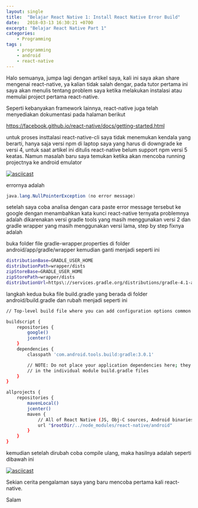 ```yaml
---
layout: single
title:  "Belajar React Native 1: Install React Native Error Build"
date:   2018-03-13 16:30:21 +0700
excerpt: "Belajar React Native Part 1"
categories: 
    - Programming
tags : 
    - programming
    - android
    - react-native
---
```


Halo semuanya, jumpa lagi dengan artikel saya, kali ini saya akan share mengenai react-native, ya kalian tidak salah dengar, pada tutor pertama ini saya akan menulis tentang problem saya ketika melakukan instalasi atau memulai project pertama react-native.

Seperti kebanyakan framework lainnya, react-native juga telah menyediakan dokumentasi pada halaman berikut 

https://facebook.github.io/react-native/docs/getting-started.html

untuk proses insttalasi react-native-cli saya tidak menemukan kendala yang berarti, hanya saja versi npm di laptop saya yang harus di downgrade ke versi 4, untuk saat artikel ini ditulis react-native belum support npm versi 5 keatas. Namun masalah baru saya temukan ketika akan mencoba running projectnya ke android emulator

[![asciicast](https://asciinema.org/a/kpPCrzxs4LYciOjHKZORH6hbI.png)](https://asciinema.org/a/kpPCrzxs4LYciOjHKZORH6hbI)

errornya adalah

```java
java.lang.NullPointerException (no error message)   
```

setelah saya coba analisa dengan cara paste error message tersebut ke google dengan menambahkan kata kunci react-native ternyata problemnya adalah dikarenakan versi gradle tools yang masih menggunakan versi 2 dan gradle wrapper yang masih menggunakan versi lama, step by step fixnya adalah

buka folder file gradle-wrapper.properties di folder android/app/gradle/wrapper kemudian ganti menjadi seperti ini

```bash
distributionBase=GRADLE_USER_HOME
distributionPath=wrapper/dists
zipStoreBase=GRADLE_USER_HOME
zipStorePath=wrapper/dists
distributionUrl=https\://services.gradle.org/distributions/gradle-4.1-all.zip

```

langkah kedua buka file build.gradle yang berada di folder android/build.gradle dan rubah menjadi seperti ini

```bash
// Top-level build file where you can add configuration options common to all sub-projects/modules.

buildscript {
    repositories {
        google()
        jcenter()
    }
    dependencies {
        classpath 'com.android.tools.build:gradle:3.0.1'

        // NOTE: Do not place your application dependencies here; they belong
        // in the individual module build.gradle files
    }
}

allprojects {
    repositories {
        mavenLocal()
        jcenter()
        maven {
            // All of React Native (JS, Obj-C sources, Android binaries) is installed from npm
            url "$rootDir/../node_modules/react-native/android"
        }
    }
}

```

kemudian setelah dirubah coba compile ulang, maka hasilnya adalah seperti dibawah ini

[![asciicast](https://asciinema.org/a/MtNLpo3gMVQR1R4cJHHK9qKhX.png)](https://asciinema.org/a/MtNLpo3gMVQR1R4cJHHK9qKhX)

Sekian cerita pengalaman saya yang baru mencoba pertama kali react-native.

Salam